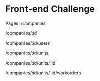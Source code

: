 # Front-end Challenge

Pages:
/companies

/companies/:id

/companies/:id/users

/companies/:id/units

/companies/:id/units/:id

/companies/:id/units/:id/workorders
